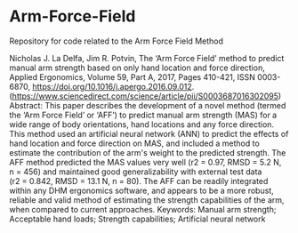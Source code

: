 # Arm-Force-Field
Repository for code related to the Arm Force Field Method

Nicholas J. La Delfa, Jim R. Potvin,
The ‘Arm Force Field’ method to predict manual arm strength based on only hand location and force direction,
Applied Ergonomics,
Volume 59, Part A,
2017,
Pages 410-421,
ISSN 0003-6870,
https://doi.org/10.1016/j.apergo.2016.09.012.
(https://www.sciencedirect.com/science/article/pii/S0003687016302095)
Abstract: This paper describes the development of a novel method (termed the ‘Arm Force Field’ or ‘AFF’) to predict manual arm strength (MAS) for a wide range of body orientations, hand locations and any force direction. This method used an artificial neural network (ANN) to predict the effects of hand location and force direction on MAS, and included a method to estimate the contribution of the arm's weight to the predicted strength. The AFF method predicted the MAS values very well (r2 = 0.97, RMSD = 5.2 N, n = 456) and maintained good generalizability with external test data (r2 = 0.842, RMSD = 13.1 N, n = 80). The AFF can be readily integrated within any DHM ergonomics software, and appears to be a more robust, reliable and valid method of estimating the strength capabilities of the arm, when compared to current approaches.
Keywords: Manual arm strength; Acceptable hand loads; Strength capabilities; Artificial neural network
